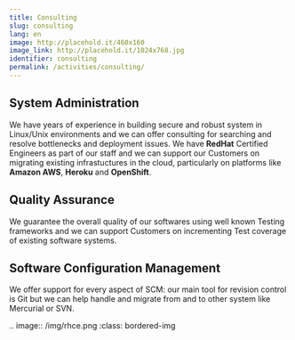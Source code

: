 ```yaml
---
title: Consulting
slug: consulting
lang: en
image: http://placehold.it/460x160
image_link: http://placehold.it/1024x768.jpg
identifier: consulting
permalink: /activities/consulting/
---
```


System Administration
---------------------
We have years of experience in building secure and robust system in Linux/Unix
environments and we can offer consulting for searching and resolve bottlenecks
and deployment issues. We have **RedHat** Certified Engineers as part of our
staff and we can support our Customers on migrating existing infrastuctures in
the cloud, particularly on platforms like **Amazon AWS**, **Heroku** and
**OpenShift**.

Quality Assurance
-----------------
We guarantee the overall quality of our softwares using well known Testing
frameworks and we can support Customers on incrementing Test coverage of
existing software systems.

Software Configuration Management
---------------------------------
We offer support for every aspect of SCM: our main tool for revision control is
Git but we can help handle and migrate from and to other system like Mercurial
or SVN.

.. image:: /img/rhce.png
    :class: bordered-img
